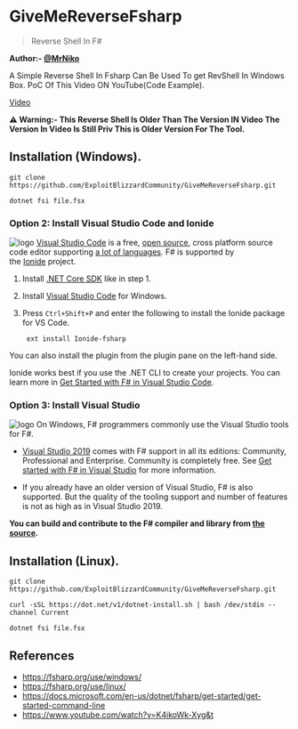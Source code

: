 # GiveMeReverseFsharp
> Reverse Shell In F#

**Author:- [@MrNiko](https://github.com/0xmrniko)**

A Simple Reverse Shell In Fsharp Can Be Used To get RevShell In Windows Box.
PoC Of This Video ON YouTube(Code Example).

[Video](https://www.youtube.com/watch?v=K4ikoWk-Xyg)

**⚠️ Warning:- This Reverse Shell Is Older Than The Version IN Video The Version In Video Is Still Priv This is Older Version For The Tool.**

## Installation (Windows).

```
git clone https://github.com/ExploitBlizzardCommunity/GiveMeReverseFsharp.git

dotnet fsi file.fsx
```

### Option 2: Install Visual Studio Code and Ionide

![logo](https://fsharp.org/images/thumbs/VSCode.png) [Visual Studio Code](https://code.visualstudio.com/) is a free, [open source](https://github.com/microsoft/vscode), cross platform source code editor supporting [a lot of languages](https://code.visualstudio.com/docs/languages/overview). F# is supported by the [Ionide](http://ionide.io/) project.

1.  Install [.NET Core SDK](https://dotnet.microsoft.com/download) like in step 1.
    
2.  Install [Visual Studio Code](https://code.visualstudio.com/download) for Windows.
    
3.  Press `Ctrl+Shift+P` and enter the following to install the Ionide package for VS Code.
    
    ```
     ext install Ionide-fsharp
    ```
    

You can also install the plugin from the plugin pane on the left-hand side.

Ionide works best if you use the .NET CLI to create your projects. You can learn more in [Get Started with F# in Visual Studio Code](https://docs.microsoft.com/dotnet/fsharp/get-started/get-started-vscode).


### Option 3: Install Visual Studio

![logo](https://fsharp.org/images/thumbs/vstudio.png) On Windows, F# programmers commonly use the Visual Studio tools for F#.

-   [Visual Studio 2019](https://www.visualstudio.com/downloads/) comes with F# support in all its editions: Community, Professional and Enterprise. Community is completely free. See [Get started with F# in Visual Studio](https://docs.microsoft.com/dotnet/fsharp/get-started/get-started-visual-studio) for more information.
    
-   If you already have an older version of Visual Studio, F# is also supported. But the quality of the tooling support and number of features is not as high as in Visual Studio 2019.

**You can build and contribute to the F# compiler and library from [the source](https://github.com/dotnet/fsharp).**



## Installation (Linux).

```
git clone https://github.com/ExploitBlizzardCommunity/GiveMeReverseFsharp.git

curl -sSL https://dot.net/v1/dotnet-install.sh | bash /dev/stdin --channel Current

dotnet fsi file.fsx
```


## References 

- https://fsharp.org/use/windows/
- https://fsharp.org/use/linux/
- https://docs.microsoft.com/en-us/dotnet/fsharp/get-started/get-started-command-line
- https://www.youtube.com/watch?v=K4ikoWk-Xyg&t


